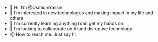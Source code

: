- 👋 Hi, I’m @OsmiumYassin
- 👀 I’m interested in new technologies and making impact in my life and others
- 🌱 I’m currently learning anything I can get my hands on.
- 💞️ I’m looking to collaborate on AI and disruptive technology 
- 📫 How to reach me. Just say hi 

<!---
OsmiumYassin/OsmiumYassin is a ✨ special ✨ repository because its `README.md` (this file) appears on your GitHub profile.
You can click the Preview link to take a look at your changes.
--->
